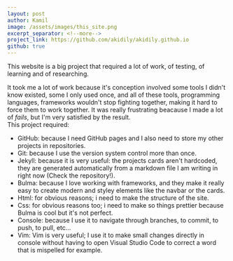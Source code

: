 ```yaml
---
layout: post
author: Kamil
image: /assets/images/this_site.png
excerpt_separator: <!--more-->
project_link: https://github.com/akidily/akidily.github.io
github: true
---
```


This website is a big project that required a lot of work, of testing, of learning and of researching.
<!--more-->
It took me a lot of work because it's conception involved some tools I didn't know existed, some I only used once, and all of these tools, programming languages, frameworks wouldn't stop fighting together, making it hard to force them to work together. It was really frustrating beacause I made a lot of _fails_, but I'm very satisfied by the result.  
This project required:
- GitHub: because I need GitHub pages and I also need to store my other projects in repositories.
- Git: because I use the version system control more than once.
- Jekyll: because it is very useful: the projects cards aren't hardcoded, they are generated automatically from a markdown file I am writing in right now (Check the repository!).
- Bulma: because I love working with frameworks, and they make it really easy to create modern and styley elements like the navbar or the cards.
- Html: for obvious reasons; i need to make the structure of the site.
- Css: for obvious reasons too; i need to make so things prettier because Bulma is cool but it's not perfect.
- Console: because I use it to navigate through branches, to commit, to push, to pull, etc...
- Vim: Vim is very useful; I use it to make small changes directly in console without having to open Visual Studio Code to correct a word that is mispelled for example.